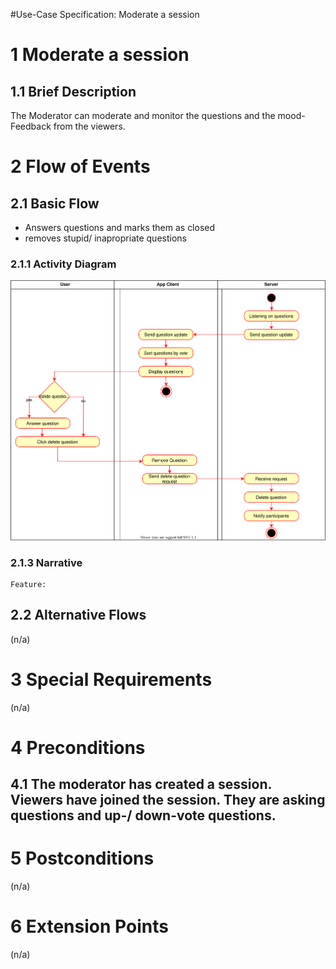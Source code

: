 
#Use-Case Specification: Moderate a session

# 1 Moderate a session

## 1.1 Brief Description
The Moderator can moderate and monitor the questions and the mood-Feedback from the viewers.

# 2 Flow of Events
## 2.1 Basic Flow
- Answers questions and marks them as closed
- removes stupid/ inapropriate questions

### 2.1.1 Activity Diagram
![Organization Application Activity Diagram](activity_diagrams/moderate_a_session.svg)

### 2.1.3 Narrative

```gherkin
Feature: 
```

## 2.2 Alternative Flows
(n/a)

# 3 Special Requirements
(n/a)

# 4 Preconditions
## 4.1 The moderator has created a session. Viewers have joined the session. They are asking questions and up-/ down-vote questions.

# 5 Postconditions
(n/a)

# 6 Extension Points
(n/a)



